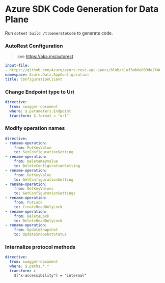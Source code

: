 # Azure SDK Code Generation for Data Plane

Run `dotnet build /t:GenerateCode` to generate code.

### AutoRest Configuration
> see https://aka.ms/autorest
``` yaml
input-file:
- https://github.com/Azure/azure-rest-api-specs/blob/c1af3ab8e803da2f40fc90217a6d023bc13b677f/specification/appconfiguration/data-plane/Microsoft.AppConfiguration/stable/2023-11-01/appconfiguration.json
namespace: Azure.Data.AppConfiguration
title: ConfigurationClient
```

### Change Endpoint type to Uri
``` yaml
directive:
  from: swagger-document
  where: $.parameters.Endpoint
  transform: $.format = "url"
  ```

### Modify operation names
``` yaml
directive:
- rename-operation:
    from: PutKeyValue
    to: SetConfigurationSetting
- rename-operation:
    from: DeleteKeyValue
    to: DeleteConfigurationSetting
- rename-operation:
    from: GetKeyValue
    to: GetConfigurationSetting
- rename-operation:
    from: GetKeyValues
    to: GetConfigurationSettings
- rename-operation:
    from: PutLock
    to: CreateReadOnlyLock
- rename-operation:
    from: DeleteLock
    to: DeleteReadOnlyLock
- rename-operation:
    from: UpdateSnapshot
    to: UpdateSnapshotStatus
```

### Internalize protocol methods
``` yaml
directive:
  from: swagger-document
  where: $.paths.*.*
  transform: >
    $["x-accessibility"] = "internal"
```
